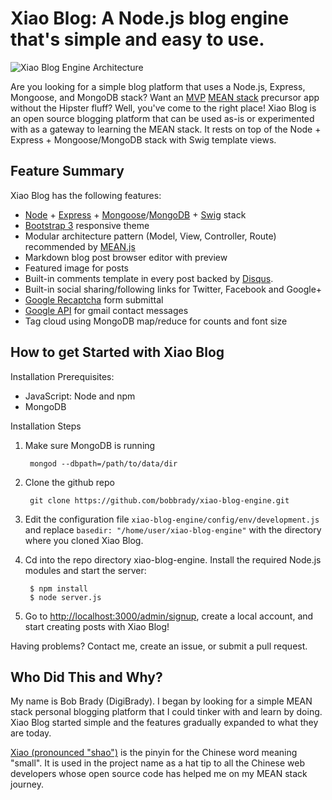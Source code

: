 # Xiao Blog: A Node.js blog engine that's simple and easy to use.

![Xiao Blog Engine Architecture](https://github.com/bobbrady/xiao-blog-engine/blob/master/public/img/xiaoblog-stack-640.jpg)

Are you looking for a simple blog platform that uses a Node.js, Express, Mongoose, and MongoDB stack?
Want an [MVP](http://en.wikipedia.org/wiki/Minimum_viable_product) [MEAN stack](http://en.wikipedia.org/wiki/MEAN) precursor app without the Hipster fluff? Well, you've come to the right place! Xiao Blog is an open source blogging platform that can be used as-is or experimented with as a gateway to learning the MEAN stack. It rests on top of the Node + Express + Mongoose/MongoDB stack with Swig template views.   

## Feature Summary

Xiao Blog has the following features:
* [Node](http://nodejs.org) + [Express](http://expressjs.com) + [Mongoose](http://mongoosejs.com)/[MongoDB](http://www.mongodb.org) + [Swig](http://paularmstrong.github.io/swig "Swig template homepage") stack
* [Bootstrap 3](http://getbootstrap.com) responsive theme 
* Modular architecture pattern (Model, View, Controller, Route) recommended by [MEAN.js](http://meanjs.org/docs.html#folder-structure")
* Markdown blog post browser editor with preview
* Featured image for posts
* Built-in comments template in every post backed by [Disqus](https://disqus.com "Disqus homepage"). 
* Built-in social sharing/following links for Twitter, Facebook and Google+  
* [Google Recaptcha](http://www.google.com/recaptcha/intro/index.html) form submittal 
* [Google API](https://code.google.com/apis/console/?pli=1) for gmail contact messages
* Tag cloud using MongoDB map/reduce for counts and font size

## How to get Started with Xiao Blog 

Installation Prerequisites:
* JavaScript: Node and npm
* MongoDB

Installation Steps

1. Make sure MongoDB is running 
      
        mongod --dbpath=/path/to/data/dir
      
2. Clone the github repo
   
        git clone https://github.com/bobbrady/xiao-blog-engine.git
    
3. Edit the configuration file `xiao-blog-engine/config/env/development.js` and replace `basedir: "/home/user/xiao-blog-engine"` with  the directory where you cloned Xiao Blog.
4. Cd into the repo directory xiao-blog-engine.  Install the required Node.js modules and start the server:
       
        $ npm install
        $ node server.js 
      
5. Go to [http://localhost:3000/admin/signup](http://localhost:3000/admin/signup "Xiao Blog signup page"), create a local account, and start creating posts with Xiao Blog!

Having problems? Contact me, create an issue, or submit a pull request.

## Who Did This and Why?

My name is Bob Brady (DigiBrady). I began by looking for a simple MEAN stack personal blogging platform that I could tinker with and learn by doing. Xiao Blog started simple and the features gradually expanded to what they are today.  

[Xiao (pronounced "shao")](https://translate.google.com/#zh-CN/en/%E5%B0%8F) is the pinyin for the Chinese word meaning "small".  It is used in the project name as a hat tip to all the Chinese web developers whose open source code has helped me on my MEAN stack journey.
